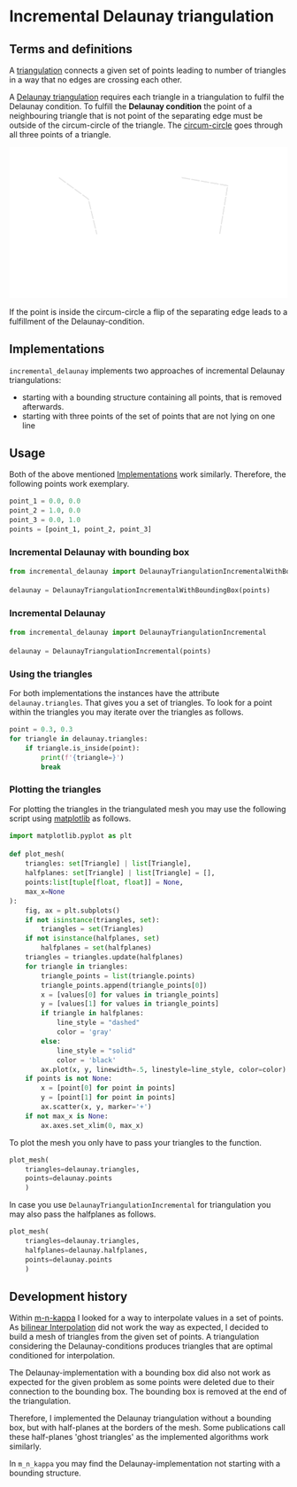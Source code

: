 # Incremental Delaunay triangulation

## Terms and definitions

A [triangulation](https://en.wikipedia.org/wiki/Triangulation_(geometry)) connects a given set of points leading to number of triangles in a way that no edges are crossing each other.

A [Delaunay triangulation](https://en.wikipedia.org/wiki/Delaunay_triangulation) requires each triangle in a triangulation to fulfil the Delaunay condition.
To fulfill the **Delaunay condition** the point of a neighbouring triangle that is not point of the separating edge must be outside of the circum-circle of the triangle. 
The [circum-circle](https://en.wikipedia.org/wiki/Circumscribed_circle) goes through all three points of a triangle.

![Delaunay-condition](docs/images/delaunay_condition-light.svg)

If the point is inside the circum-circle a flip of the separating edge leads to a fulfillment of the Delaunay-condition.

## Implementations

``incremental_delaunay`` implements two approaches of incremental Delaunay triangulations: 
- starting with a bounding structure containing all points, that is removed afterwards.
- starting with three points of the set of points that are not lying on one line

## Usage 

Both of the above mentioned [Implementations](#implementations) work similarly. 
Therefore, the following points work exemplary.

```python
point_1 = 0.0, 0.0
point_2 = 1.0, 0.0
point_3 = 0.0, 1.0
points = [point_1, point_2, point_3]
```

### Incremental Delaunay with bounding box

```python
from incremental_delaunay import DelaunayTriangulationIncrementalWithBoundingBox

delaunay = DelaunayTriangulationIncrementalWithBoundingBox(points)
```

### Incremental Delaunay

```python
from incremental_delaunay import DelaunayTriangulationIncremental

delaunay = DelaunayTriangulationIncremental(points)
```

### Using the triangles

For both implementations the instances have the attribute `delaunay.triangles`. 
That gives you a set of triangles.
To look for a point within the triangles you may iterate over the triangles as follows.

```python
point = 0.3, 0.3
for triangle in delaunay.triangles: 
    if triangle.is_inside(point): 
        print(f'{triangle=}')
        break
```

### Plotting the triangles

For plotting the triangles in the triangulated mesh you may use the following script using [matplotlib](https://matplotlib.org/) as follows.

```python
import matplotlib.pyplot as plt

def plot_mesh(
    triangles: set[Triangle] | list[Triangle], 
    halfplanes: set[Triangle] | list[Triangle] = [], 
    points:list[tuple[float, float]] = None, 
    max_x=None
): 
    fig, ax = plt.subplots()
    if not isinstance(triangles, set): 
        triangles = set(Triangles)
    if not isinstance(halfplanes, set)
        halfplanes = set(halfplanes)
    triangles = triangles.update(halfplanes)
    for triangle in triangles: 
        triangle_points = list(triangle.points)
        triangle_points.append(triangle_points[0])
        x = [values[0] for values in triangle_points]
        y = [values[1] for values in triangle_points]
        if triangle in halfplanes: 
            line_style = "dashed"
            color = 'gray'
        else: 
            line_style = "solid"
            color = 'black'
        ax.plot(x, y, linewidth=.5, linestyle=line_style, color=color)
    if points is not None: 
        x = [point[0] for point in points]
        y = [point[1] for point in points]
        ax.scatter(x, y, marker='+')
    if not max_x is None: 
        ax.axes.set_xlim(0, max_x)
```

To plot the mesh you only have to pass your triangles to the function. 

```python
plot_mesh(
    triangles=delaunay.triangles, 
    points=delaunay.points
    )
```

In case you use ``DelaunayTriangulationIncremental`` for triangulation you may also pass the halfplanes as follows. 

```python
plot_mesh(
    triangles=delaunay.triangles, 
    halfplanes=delaunay.halfplanes,
    points=delaunay.points
    )
```

## Development history

Within [m-n-kappa](https://johannesschorr.github.io/M-N-Kappa/) I looked for a way to interpolate values in a set of points.
As [bilinear Interpolation](https://en.wikipedia.org/wiki/Bilinear_interpolation) did not work the way as expected, I decided to build a mesh of triangles from the given set of points. 
A triangulation considering the Delaunay-conditions produces triangles that are optimal conditioned for interpolation. 

The Delaunay-implementation with a bounding box did also not work as expected for the given problem as some points were deleted due to their connection to the bounding box. 
The bounding box is removed at the end of the triangulation. 

Therefore, I implemented the Delaunay triangulation without a bounding box, but with half-planes at the borders of the mesh. 
Some publications call these half-planes 'ghost triangles' as the implemented algorithms work similarly.  

In ``m_n_kappa`` you may find the Delaunay-implementation not starting with a bounding structure.